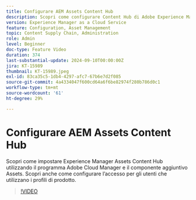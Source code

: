 ```yaml
---
title: Configurare AEM Assets Content Hub
description: Scopri come configurare Content Hub di Adobe Experience Manager Assets su AEM as a Cloud Service.
version: Experience Manager as a Cloud Service
feature: Configuration, Asset Management
topic: Content Supply Chain, Administration
role: Admin
level: Beginner
doc-type: Feature Video
duration: 374
last-substantial-update: 2024-09-10T00:00:00Z
jira: KT-15989
thumbnail: KT-15989.jpeg
exl-id: 83ca35c5-1db4-4297-afc7-67b6e7d2f085
source-git-commit: 4a4334047f600cd64a6f6be82974f280b786d0c1
workflow-type: tm+mt
source-wordcount: '61'
ht-degree: 29%

---
```


# Configurare AEM Assets Content Hub

Scopri come impostare Experience Manager Assets Content Hub utilizzando il programma Adobe Cloud Manager e il componente aggiuntivo Assets. Scopri anche come configurare l’accesso per gli utenti che utilizzano i profili di prodotto.

>[!VIDEO](https://video.tv.adobe.com/v/3472943/?learn=on&captions=ita)
